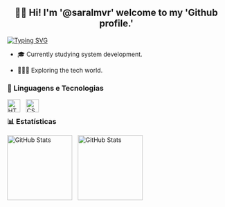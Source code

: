 ## <div align="center"> 👋🏽 Hi! I'm '@saralmvr' welcome to my 'Github profile.' </div>
<a href="https://git.io/typing-svg"><img src="https://readme-typing-svg.herokuapp.com?font=Fira+Code&pause=1000&color=E3EDD2&width=435&lines=Hello+World!" alt="Typing SVG" /></a>
- 🎓 Currently studying system development.
- 👩🏽‍💻 Exploring the tech world.

  <div>
  
### 🤖 Linguagens e Tecnologias

<img 
    align="left" 
    alt="HTML"
    title="HTML" 
    width="30px" 
    style="padding-right: 10px;" 
    src="https://cdn.jsdelivr.net/gh/devicons/devicon@latest/icons/html5/html5-original.svg" 
/>
<img 
    align="left" 
    alt="CSS" 
    title="CSS"
    width="30px" 
    style="padding-right: 10px;" 
    src="https://cdn.jsdelivr.net/gh/devicons/devicon@latest/icons/css3/css3-original.svg" 
/>
<br>
### 📊 Estatísticas

<p>
  <img 
    align="left" 
    alt="GitHub Stats" 
    height="150" 
    style="padding-right: 10px;" 
    src="https://github-readme-stats.vercel.app/api?username=saralmvr&show_icons=true&theme=tokyonight&include_all_commits=true&locale=pt-br" 
  />

<img 
      align="left" 
      alt="GitHub Stats" 
      height="150" 
      src="https://github-readme-stats.vercel.app/api/top-langs/?username=saralmvr&theme=tokyonight&layout=compact&custom_title=Tecnologias&langs_count=9" 
  />

</p>
</div>
